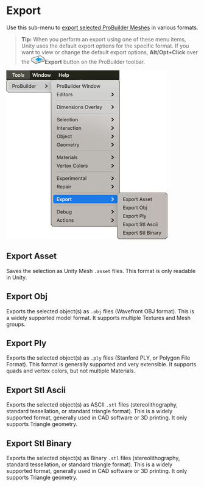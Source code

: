 # Export

Use this sub-menu to [export selected ProBuilder Meshes](workflow-exporting.md) in various formats. 

> **Tip:** When you perform an export using one of these menu items, Unity uses the default export options for the specific format. If you want to view or change the default export options, **Alt/Opt+Click** over the ![Export Icon](images/icons/Object_Export.png)**Export** button on the ProBuilder toolbar.

![Tools > ProBuilder > Export menu](images/menu-export.png)

## Export Asset

Saves the selection as Unity Mesh `.asset` files. This format is only readable in Unity.

## Export Obj

Exports the selected object(s) as `.obj` files (Wavefront OBJ format). This is a widely supported model format. It supports multiple Textures and Mesh groups.

## Export Ply

Exports the selected object(s) as `.ply` files (Stanford PLY, or Polygon File Format). This format is generally supported and very extensible. It supports quads and vertex colors, but not multiple Materials.

## Export Stl Ascii

Exports the selected object(s) as ASCII `.stl` files (stereolithography, standard tessellation, or standard triangle format). This is a widely supported format, generally used in CAD software or 3D printing. It only supports Triangle geometry.

## Export Stl Binary

Exports the selected object(s) as Binary `.stl` files (stereolithography, standard tessellation, or standard triangle format). This is a widely supported format, generally used in CAD software or 3D printing. It only supports Triangle geometry.

